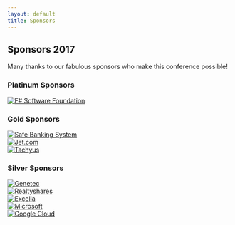 ```yaml
---
layout: default
title: Sponsors
---
```


<!--  start cfp header   -->
<section id="cfp-header" class="call-for-paper">
    <div class="overlay"></div>
    <div class="container">
        <div class="row">
            <div class="col-md-9">
                <div class="row">
                    <div class="call-for-paper-item">
                        <h2>Sponsors 2017</h2>
                        <p>Many thanks to our fabulous sponsors who make this conference possible!</p> 
                    </div>
                </div><!-- /.row -->
            </div><!-- /.col-md-10 -->
        </div><!-- /.row -->
    </div><!-- /.container -->
</section>
<!--  start cfp header   -->

<!--  start sponsor section  -->
<section class="sponsor">
	<div class="container">
		<div class="row">
			<div class="sponsor-wrapper">
				<div class="ccr-sponsor">
					<h3 class="sponsor-title">Platinum Sponsors</h3>
					<div class="supporters">
						<div class="row">
							<div class="col-sm-4 col-md-4 platinum-item">
								<div class="platinum-item-inner">									
								</div>
							</div>
							<div class="col-sm-4 col-md-4 platinum-item">
								<div class="platinum-item-inner">			
								</div>
							</div>
							<div class="col-sm-4 col-md-4 platinum-item">
								<div class="platinum-item-inner">
									<a href="http://www.fsharp.org/" target="_blank">
										<img src="{{ site.baseurl }}public/assets/sponsors/2017/fsharp.png" alt="F# Software Foundation">
									</a>	
								</div>
							</div>	
							<div class="col-sm-4 col-md-4 platinum-item">
								<div class="platinum-item-inner">									
								</div>
							</div>
						</div>
					</div>
				</div><!-- /.platinum-sponsor -->
				<div class="ccr-sponsor">
					<h3 class="sponsor-title">Gold Sponsors</h3>
					<div class="supporters">
						<div class="row">
							<div class="col-sm-4 col-md-4 gold-item">
								<div class="gold-item-inner">									
								</div>
							</div>
							<div class="col-sm-4 col-md-4 gold-item">
								<div class="gold-smaller-inner">
									<a href="http://www.safe-banking.com/" target="_blank">
										<img class="smaller-image" src="{{ site.baseurl }}public/assets/sponsors/2017/sbs.jpeg" alt="Safe Banking System">
									</a>	
								</div>
							</div>														
							<div class="col-sm-4 col-md-4 gold-item">
								<div class="gold-item-inner">
									<a href="https://jet.com/" target="_blank">
										<img src="{{ site.baseurl }}public/assets/sponsors/2017/jet.png" alt="Jet.com">
									</a>									
								</div>
							</div>
							<div class="col-sm-4 col-md-4 gold-item">
								<div class="gold-item-inner">
									<a href="http://www.tachyus.com/" target="_blank">
										<img src="{{ site.baseurl }}public/assets/sponsors/2017/tachyus.svg" alt="Tachyus">
									</a>	
								</div>
							</div>							
						</div>
					</div>
				</div><!-- /.gold-sponsor -->
				<div class="ccr-sponsor">
					<h3 class="sponsor-title">Silver Sponsors</h3>
					<div>
						<div class="row">
							<div class="col-sm-4 col-md-4 silver-item">
								<div class="silver-item-inner">									
								</div>
							</div>
							<div class="col-sm-3 col-md-3">
								<div class="silver-item-inner">
									<a href="https://www.genetec.com/" target="_blank">
										<img src="{{ site.baseurl }}public/assets/sponsors/2017/genetec.png" alt="Genetec">
									</a>										
								</div>
							</div>
							<div class="col-sm-3 col-md-3">
								<div class="silver-item-inner">
									<a href="https://www.realtyshares.com/" target="_blank">
										<img src="{{ site.baseurl }}public/assets/sponsors/2017/realtyshares.png" alt="Realtyshares">
									</a>
								</div>
							</div>
							<div class="col-sm-3 col-md-3 silver-item">
								<div class="silver-item-inner">
									<a href="https://www.excella.com/" target="_blank">
										<img src="{{ site.baseurl }}public/assets/sponsors/2017/excella.png" alt="Excella">
									</a>										
								</div>
							</div>
						</div>
						<div class="row silver-row">
							<div class="col-sm-4 col-md-4 silver-item">
								<div class="silver-item-inner">									
								</div>
							</div>
							<div class="col-sm-3 col-md-3">
								<div class="silver-item-inner">
									<a href="https://www.microsoft.com/" target="_blank">
										<img src="{{ site.baseurl }}public/assets/sponsors/2017/microsoft.png" alt="Microsoft">
									</a>										
								</div>
							</div>
							<div class="col-sm-3 col-md-3">
								<div class="silver-item-inner silver-item-large">
									<a href="https://cloud.google.com/" target="_blank">
										<img src="{{ site.baseurl }}public/assets/sponsors/2017/google_cloud_platform.png" alt="Google Cloud">
									</a>									
								</div>
							</div>
							<div class="col-sm-3 col-md-3 silver-item">
								<div class="silver-item-inner">								
								</div>
							</div>
						</div>
					</div>
				</div><!-- /.silver-sponsor -->
			</div><!-- /.sponsor-wrapper -->
		</div><!-- /.row -->
	</div><!-- /.container -->
</section>
<!--  end sponsor section  -->